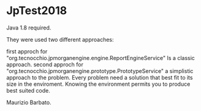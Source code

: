 # JpTest2018
Java 1.8 required.

They were used two different approaches:

first approch for "org.tecnocchio.jpmorganengine.engine.ReportEngineService" Is a classic approach.
second approch for "org.tecnocchio.jpmorganengine.prototype.PrototypeService" a simplistic approach to the problem.
Every problem need a solution that best fit to its size in the enviroment. Knowing the environment permits you to produce best suited code.

Maurizio Barbato.
